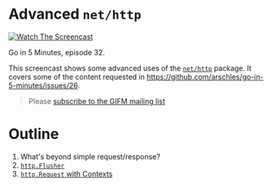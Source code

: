 # Advanced `net/http`

[![Watch The Screencast](https://goin5minutes.com/img/watch-screencast.svg)](https://gifm.dev/screencast/episode_32_advanced_http/)


Go in 5 Minutes, episode 32.

This screencast shows some advanced uses of the [`net/http`](https://godoc.org/net/http) package. It covers some of the content requested in https://github.com/arschles/go-in-5-minutes/issues/26.

>Please [subscribe to the GIFM mailing list](https://goin5minutes.com/subscribe/)

# Outline

1. What's beyond simple request/response?
1. [`http.Flusher`](https://pkg.go.dev/net/http#Flusher)
1. [`http.Request` with Contexts](https://pkg.go.dev/net/http?tab=doc#NewRequestWithContext)
